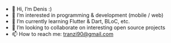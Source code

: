 - 👋 Hi, I’m Denis :)
- 👀 I’m interested in programming & development (mobile / web)
- 🌱 I’m currently learning Flutter & Dart, BLoC, etc.
- 💞️ I’m looking to collaborate on interesting open source projects
- 📫 How to reach me: tranzi90@gmail.com

<!---
tranzi90/tranzi90 is a ✨ special ✨ repository because its `README.md` (this file) appears on your GitHub profile.
You can click the Preview link to take a look at your changes.
--->
